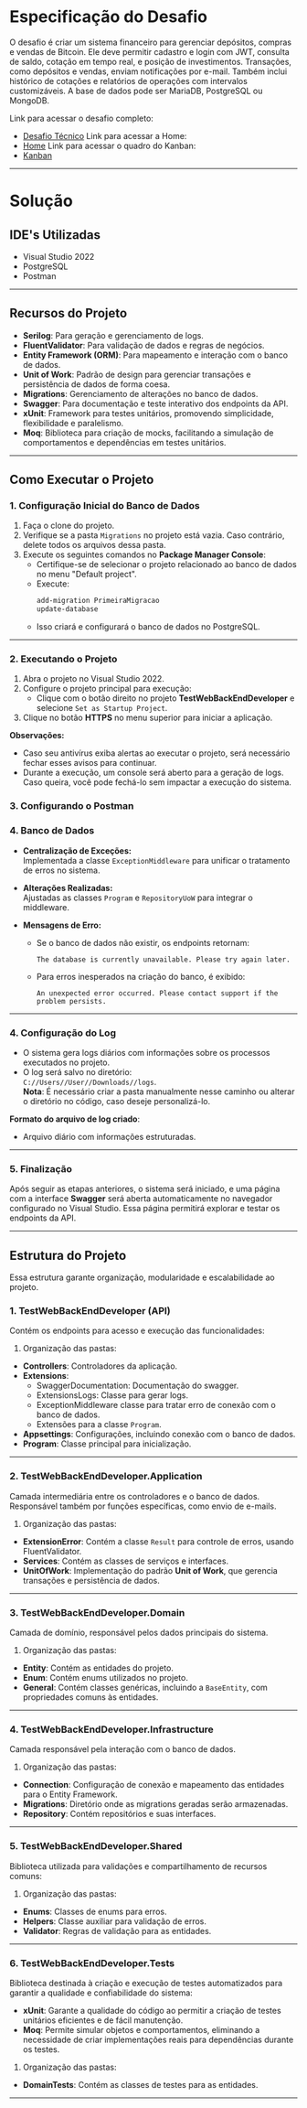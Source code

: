 # **Especificação do Desafio**
O desafio é criar um sistema financeiro para gerenciar depósitos, compras e vendas de Bitcoin. Ele deve permitir cadastro e login com JWT, consulta de saldo, cotação em tempo real, e posição de investimentos. Transações, como depósitos e vendas, enviam notificações por e-mail. Também inclui histórico de cotações e relatórios de operações com intervalos customizáveis. A base de dados pode ser MariaDB, PostgreSQL ou MongoDB.

Link para acessar o desafio completo:
- [Desafio Técnico](https://github.com/PedroPucci/TestWebBackEndDeveloper/wiki/Explicacao-do-desafio)
Link para acessar a Home:
- [Home](https://github.com/PedroPucci/TestWebBackEndDeveloper/wiki)
Link para acessar o quadro do Kanban:
- [Kanban](https://github.com/users/PedroPucci/projects/3/views/1)

---
# **Solução**

## **IDE's Utilizadas**
- Visual Studio 2022
- PostgreSQL
- Postman

---

## **Recursos do Projeto**
- **Serilog**: Para geração e gerenciamento de logs.
- **FluentValidator**: Para validação de dados e regras de negócios.
- **Entity Framework (ORM)**: Para mapeamento e interação com o banco de dados.
- **Unit of Work**: Padrão de design para gerenciar transações e persistência de dados de forma coesa.
- **Migrations**: Gerenciamento de alterações no banco de dados.
- **Swagger**: Para documentação e teste interativo dos endpoints da API.
- **xUnit**: Framework para testes unitários, promovendo simplicidade, flexibilidade e paralelismo.
- **Moq**: Biblioteca para criação de mocks, facilitando a simulação de comportamentos e dependências em testes unitários.

---

## **Como Executar o Projeto**

### **1. Configuração Inicial do Banco de Dados**
1. Faça o clone do projeto.
2. Verifique se a pasta `Migrations` no projeto está vazia. Caso contrário, delete todos os arquivos dessa pasta.   
3. Execute os seguintes comandos no **Package Manager Console**:
   - Certifique-se de selecionar o projeto relacionado ao banco de dados no menu "Default project".
   - Execute:
     ```bash
     add-migration PrimeiraMigracao
     update-database
     ```
   - Isso criará e configurará o banco de dados no PostgreSQL.

---

### **2. Executando o Projeto**
1. Abra o projeto no Visual Studio 2022.
2. Configure o projeto principal para execução:
   - Clique com o botão direito no projeto **TestWebBackEndDeveloper** e selecione `Set as Startup Project`.
3. Clique no botão **HTTPS** no menu superior para iniciar a aplicação.

**Observações:**
- Caso seu antivírus exiba alertas ao executar o projeto, será necessário fechar esses avisos para continuar.
- Durante a execução, um console será aberto para a geração de logs. Caso queira, você pode fechá-lo sem impactar a execução do sistema.

### **3. Configurando o Postman**

### **4. Banco de Dados**

- **Centralização de Exceções:**  
  Implementada a classe `ExceptionMiddleware` para unificar o tratamento de erros no sistema.

- **Alterações Realizadas:**  
  Ajustadas as classes `Program` e `RepositoryUoW` para integrar o middleware.

- **Mensagens de Erro:**  
  - Se o banco de dados não existir, os endpoints retornam:  
    ```text
    The database is currently unavailable. Please try again later.
    ```
  - Para erros inesperados na criação do banco, é exibido:  
    ```text
    An unexpected error occurred. Please contact support if the problem persists.
    ```

---

### **4. Configuração do Log**
- O sistema gera logs diários com informações sobre os processos executados no projeto.
- O log será salvo no diretório:  
  `C://Users//User//Downloads//logs`.  
  **Nota**: É necessário criar a pasta manualmente nesse caminho ou alterar o diretório no código, caso deseje personalizá-lo.

**Formato do arquivo de log criado**:
- Arquivo diário com informações estruturadas.

---

### **5. Finalização**
Após seguir as etapas anteriores, o sistema será iniciado, e uma página com a interface **Swagger** será aberta automaticamente no navegador configurado no Visual Studio. Essa página permitirá explorar e testar os endpoints da API.

---

## **Estrutura do Projeto**
Essa estrutura garante organização, modularidade e escalabilidade ao projeto.
### **1. TestWebBackEndDeveloper (API)**
Contém os endpoints para acesso e execução das funcionalidades:
1. Organização das pastas:
- **Controllers**: Controladores da aplicação.
- **Extensions**:  
  - SwaggerDocumentation: Documentação do swagger.
  - ExtensionsLogs:       Classe para gerar logs.
  - ExceptionMiddleware classe para tratar erro de conexão com o banco de dados.
  - Extensões para a classe `Program`.
- **Appsettings**: Configurações, incluindo conexão com o banco de dados.
- **Program**: Classe principal para inicialização.

---

### **2. TestWebBackEndDeveloper.Application**
Camada intermediária entre os controladores e o banco de dados. Responsável também por funções específicas, como envio de e-mails.
1. Organização das pastas:
- **ExtensionError**: Contém a classe `Result` para controle de erros, usando FluentValidator.
- **Services**: Contém as classes de serviços e interfaces.
- **UnitOfWork**: Implementação do padrão **Unit of Work**, que gerencia transações e persistência de dados.

---

### **3. TestWebBackEndDeveloper.Domain**
Camada de domínio, responsável pelos dados principais do sistema.
1. Organização das pastas:
- **Entity**: Contém as entidades do projeto.
- **Enum**: Contém enums utilizados no projeto.
- **General**: Contém classes genéricas, incluindo a `BaseEntity`, com propriedades comuns às entidades.

---

### **4. TestWebBackEndDeveloper.Infrastructure**
Camada responsável pela interação com o banco de dados.
1. Organização das pastas:
- **Connection**: Configuração de conexão e mapeamento das entidades para o Entity Framework.
- **Migrations**: Diretório onde as migrations geradas serão armazenadas.
- **Repository**: Contém repositórios e suas interfaces.

---

### **5. TestWebBackEndDeveloper.Shared**
Biblioteca utilizada para validações e compartilhamento de recursos comuns:
1. Organização das pastas:
- **Enums**: Classes de enums para erros.
- **Helpers**: Classe auxiliar para validação de erros.
- **Validator**: Regras de validação para as entidades.

---

### **6. TestWebBackEndDeveloper.Tests**
Biblioteca destinada à criação e execução de testes automatizados para garantir a qualidade e confiabilidade do sistema:
- **xUnit**: Garante a qualidade do código ao permitir a criação de testes unitários eficientes e de fácil manutenção.
- **Moq**: Permite simular objetos e comportamentos, eliminando a necessidade de criar implementações reais para dependências durante os testes.
1. Organização das pastas:
- **DomainTests**: Contém as classes de testes para as entidades.
---
